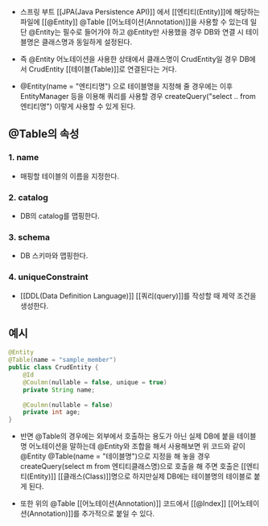 - 스프링 부트 [[JPA(Java Persistence API)]] 에서 [[엔티티(Entity)]]에 해당하는 파일에 [[@Entity]] @Table [[어노테이션(Annotation)]]을 사용할 수 있는데 일단 @Entity는 필수로 들어가야 하고 @Entity만 사용했을 경우 DB와 연결 시 테이블명은 클래스명과 동일하게 설정된다.

- 즉 @Entity 어노테이션을 사용한 상태에서 클래스명이 CrudEntity일 경우 DB에서 CrudEntity [[테이블(Table)]]로 연결된다는 거다.
- @Entity(name = "엔티티명") 으로 테이블명을 지정해 줄 경우에는 이후 EntityManager 등을 이용해 쿼리를 사용할 경우 createQuery("select .. from 엔티티명") 이렇게 사용할 수 있게 된다.


## @Table의 속성
### 1. name

- 매핑할 테이블의 이름을 지정한다.
### 2. catalog

- DB의 catalog를 맵핑한다.
### 3. schema 

- DB 스키마와 맵핑한다.
### 4. uniqueConstraint 

- [[DDL(Data Definition Language)]] [[쿼리(query)]]를 작성할 때 제약 조건을 생성한다.
## 예시

```java
@Entity
@Table(name = "sample_member")
public class CrudEntity {
	@Id
	@Coulmn(nullable = false, unique = true)
	private String name;
	
	@Coulmn(nullable = false)
	private int age;
}
```

- 반면 @Table의 경우에는 외부에서 호출하는 용도가 아닌 실제 DB에 붙을 테이블명 어노테이션을 말하는데 @Entity와 조합을 해서 사용해보면 위 코드와 같이 @Entity @Table(name = "테이블명")으로 지정을 해 놓을 경우createQuery(select m from 엔티티클래스명)으로 호출을 해 주면 호출은 [[엔티티(Entity)]] [[클래스(Class)]]명으로 하지만실제 DB에는 테이블명의 테이블로 붙게 된다.

- 또한 위의 @Table [[어노테이션(Annotation)]] 코드에서 [[@Index]] [[어노테이션(Annotation)]]를 추가적으로 붙일 수 있다.